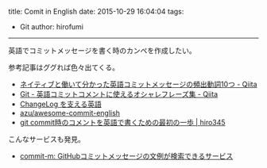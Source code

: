 title: Comit in English
date: 2015-10-29 16:04:04
tags:
- Git
author: hirofumi

---
英語でコミットメッセージを書く時のカンペを作成したい。

参考記事はググれば色々出てくる。

-   [ネイティブと働いて分かった英語コミットメッセージの頻出動詞10つ - Qiita](http://qiita.com/gogotanaka/items/b65e1b081fa976e5d754)
-   [Git - 英語コミットコメントに使えるオシャレフレーズ集 - Qiita](http://qiita.com/ken_c_lo/items/4cb49f0fb74e8778804d)
-   [ChangeLog を支える英語](https://gist.github.com/hayajo/3938098)
-   [azu/awesome-commit-english](https://github.com/azu/awesome-commit-english)
-   [git commit時のコメントを英語で書くための最初の一歩 | hiro345](http://www.sssg.org/blogs/hiro345/archives/11721.html)

こんなサービスも発見。

-   [commit-m: GitHubコミットメッセージの文例が検索できるサービス](http://commit-m.minamijoyo.com/)